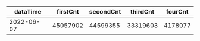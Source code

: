 |dataTime|firstCnt|secondCnt|thirdCnt|fourCnt|
|-|-|-|-|-|
|2022-06-07|45057902|44599355|33319603|4178077|